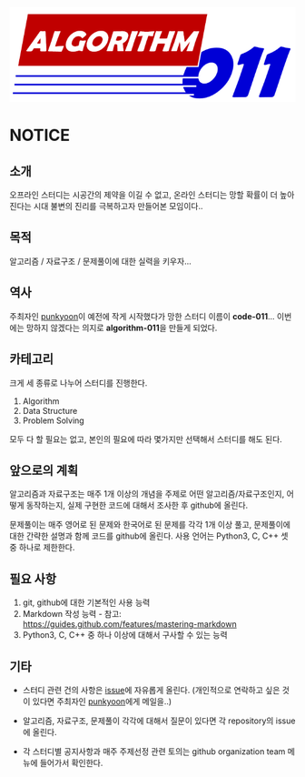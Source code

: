 ![logo](https://github.com/algorithm-011/notice/blob/master/logo.PNG)

# NOTICE

## 소개

오프라인 스터디는 시공간의 제약을 이길 수 없고, 온라인 스터디는 망할 확률이 더 높아진다는 시대 불변의 진리를 극복하고자 만들어본 모임이다..

## 목적

알고리즘 / 자료구조 / 문제풀이에 대한 실력을 키우자...

## 역사

주최자인 [punkyoon](https://github.com/punkyoon)이 예전에 작게 시작했다가 망한 스터디 이름이 **code-011**... 이번에는 망하지 않겠다는 의지로 **algorithm-011**을 만들게 되었다.

## 카테고리

크게 세 종류로 나누어 스터디를 진행한다.

1. Algorithm
2. Data Structure
3. Problem Solving

모두 다 할 필요는 없고, 본인의 필요에 따라 몇가지만 선택해서 스터디를 해도 된다.

## 앞으로의 계획

알고리즘과 자료구조는 매주 1개 이상의 개념을 주제로 어떤 알고리즘/자료구조인지, 어떻게 동작하는지, 실제 구현한 코드에 대해서 조사한 후 github에 올린다.

문제풀이는 매주 영어로 된 문제와 한국어로 된 문제를 각각 1개 이상 풀고, 문제풀이에 대한 간략한 설명과 함께 코드를 github에 올린다. 사용 언어는 Python3, C, C++ 셋 중 하나로 제한한다.

## 필요 사항

1. git, github에 대한 기본적인 사용 능력
2. Markdown 작성 능력 - 참고: https://guides.github.com/features/mastering-markdown
3. Python3, C, C++ 중 하나 이상에 대해서 구사할 수 있는 능력

## 기타

- 스터디 관련 건의 사항은 [issue](https://github.com/algorithm-011/notice)에 자유롭게 올린다. (개인적으로 연락하고 싶은 것이 있다면 주최자인 [punkyoon](https://github.com/punkyoon)에게 메일을..)

- 알고리즘, 자료구조, 문제풀이 각각에 대해서 질문이 있다면 각 repository의 issue에 올린다.

- 각 스터디별 공지사항과 매주 주제선정 관련 토의는 github organization team 메뉴에 들어가서 확인한다.

